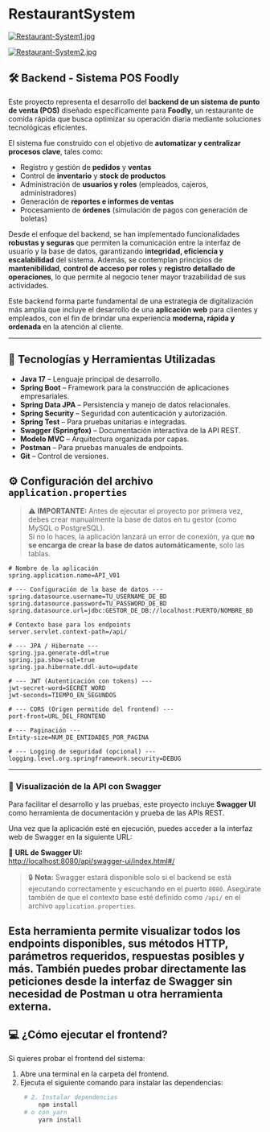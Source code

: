 # RestaurantSystem

[![Restaurant-System1.jpg](https://i.postimg.cc/Xqrmmhv8/Restaurant-System1.jpg)](https://postimg.cc/tnHBVBWZ)

[![Restaurant-System2.jpg](https://i.postimg.cc/wj8Z4wYX/Restaurant-System2.jpg)](https://postimg.cc/PPySPzxJ)

## 🛠️ Backend - Sistema POS Foodly

Este proyecto representa el desarrollo del **backend de un sistema de punto de venta (POS)** diseñado específicamente para **Foodly**, un restaurante de comida rápida que busca optimizar su operación diaria mediante soluciones tecnológicas eficientes.

El sistema fue construido con el objetivo de **automatizar y centralizar procesos clave**, tales como:

- Registro y gestión de **pedidos** y **ventas**
- Control de **inventario** y **stock de productos**
- Administración de **usuarios y roles** (empleados, cajeros, administradores)
- Generación de **reportes e informes de ventas**
- Procesamiento de **órdenes** (simulación de pagos con generación de boletas)

Desde el enfoque del backend, se han implementado funcionalidades **robustas y seguras** que permiten la comunicación entre la interfaz de usuario y la base de datos, garantizando **integridad, eficiencia y escalabilidad** del sistema. Además, se contemplan principios de **mantenibilidad**, **control de acceso por roles** y **registro detallado de operaciones**, lo que permite al negocio tener mayor trazabilidad de sus actividades.

Este backend forma parte fundamental de una estrategia de digitalización más amplia que incluye el desarrollo de una **aplicación web** para clientes y empleados, con el fin de brindar una experiencia **moderna, rápida y ordenada** en la atención al cliente.

---

## 🧰 Tecnologías y Herramientas Utilizadas

- **Java 17** – Lenguaje principal de desarrollo.
- **Spring Boot** – Framework para la construcción de aplicaciones empresariales.
- **Spring Data JPA** – Persistencia y manejo de datos relacionales.
- **Spring Security** – Seguridad con autenticación y autorización.
- **Spring Test** – Para pruebas unitarias e integradas.
- **Swagger (Springfox)** – Documentación interactiva de la API REST.
- **Modelo MVC** – Arquitectura organizada por capas.
- **Postman** – Para pruebas manuales de endpoints.
- **Git** – Control de versiones.

## ⚙️ Configuración del archivo `application.properties`

> ⚠️ **IMPORTANTE:** Antes de ejecutar el proyecto por primera vez, debes crear manualmente la base de datos en tu gestor (como MySQL o PostgreSQL).  
> Si no lo haces, la aplicación lanzará un error de conexión, ya que **no se encarga de crear la base de datos automáticamente**, solo las tablas.

```properties
# Nombre de la aplicación
spring.application.name=API_V01

# --- Configuración de la base de datos ---
spring.datasource.username=TU_USERNAME_DE_BD
spring.datasource.password=TU_PASSWORD_DE_BD
spring.datasource.url=jdbc:GESTOR_DE_DB://localhost:PUERTO/NOMBRE_BD

# Contexto base para los endpoints
server.servlet.context-path=/api/

# --- JPA / Hibernate ---
spring.jpa.generate-ddl=true
spring.jpa.show-sql=true
spring.jpa.hibernate.ddl-auto=update

# --- JWT (Autenticación con tokens) ---
jwt-secret-word=SECRET_WORD
jwt-seconds=TIEMPO_EN_SEGUNDOS

# --- CORS (Origen permitido del frontend) ---
port-front=URL_DEL_FRONTEND

# --- Paginación ---
Entity-size=NUM_DE_ENTIDADES_POR_PAGINA

# --- Logging de seguridad (opcional) ---
logging.level.org.springframework.security=DEBUG
```
---

### 📘 Visualización de la API con Swagger

Para facilitar el desarrollo y las pruebas, este proyecto incluye **Swagger UI** como herramienta de documentación y prueba de las APIs REST.

Una vez que la aplicación esté en ejecución, puedes acceder a la interfaz web de Swagger en la siguiente URL:

🔗 **URL de Swagger UI:**  
[http://localhost:8080/api/swagger-ui/index.html#/](http://localhost:8080/api/swagger-ui/index.html#/)

> 🔒 **Nota:** Swagger estará disponible solo si el backend se está ejecutando correctamente y escuchando en el puerto `8080`. Asegúrate también de que el contexto base esté definido como `/api/` en el archivo `application.properties`.

Esta herramienta permite visualizar todos los endpoints disponibles, sus métodos HTTP, parámetros requeridos, respuestas posibles y más. También puedes **probar directamente las peticiones** desde la interfaz de Swagger sin necesidad de Postman u otra herramienta externa.
--

## 💻 ¿Cómo ejecutar el frontend?

Si quieres probar el frontend del sistema:

1. Abre una terminal en la carpeta del frontend.
2. Ejecuta el siguiente comando para instalar las dependencias:
   ```bash
    # 2. Instalar dependencias
        npm install
    # o con yarn
        yarn install
   ```
